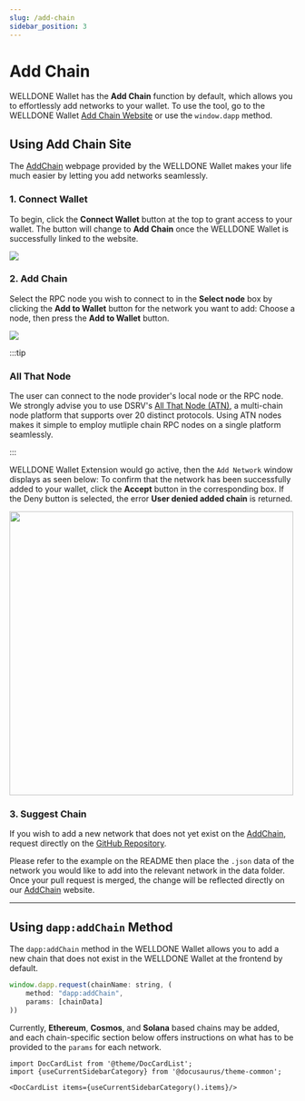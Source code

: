 ```yaml
---
slug: /add-chain
sidebar_position: 3
---
```


# Add Chain

WELLDONE Wallet has the **Add Chain** function by default, which allows you to effortlessly add networks to your wallet. To use the tool, go to the WELLDONE Wallet [Add Chain Website](https://addchain.welldonestake.io/ethereum) or use the `window.dapp` method.

## Using Add Chain Site

The [AddChain](https://addchain.welldonestake.io/ethereum) webpage provided by the WELLDONE Wallet makes your life much easier by letting you add networks seamlessly.

### 1. Connect Wallet

To begin, click the **Connect Wallet** button at the top to grant access to your wallet. The button will change to **Add Chain** once the WELLDONE Wallet is successfully linked to the website.

<img src='https://user-images.githubusercontent.com/70956926/177306163-75894ccd-b76e-429c-bb66-64e8976b6773.png' />

### 2. Add Chain

Select the RPC node you wish to connect to in the **Select node** box by clicking the **Add to Wallet** button for the network you want to add: Choose a node, then press the **Add to Wallet** button.

<img src='https://user-images.githubusercontent.com/70956926/177305919-4e3a5193-2555-4cf1-9356-87d3359a24e8.png' />

:::tip

### All That Node

The user can connect to the node provider's local node or the RPC node. We strongly advise you to use DSRV's [All That Node (ATN)](https://docs.allthatnode.com/), a multi-chain node platform that supports over 20 distinct protocols. Using ATN nodes makes it simple to employ mutliple chain RPC nodes on a single platform seamlessly.

:::

WELLDONE Wallet Extension would go active, then the `Add Network` window displays as seen below: To confirm that the network has been successfully added to your wallet, click the **Accept** button in the corresponding box. If the Deny button is selected, the error **User denied added chain** is returned.

<img src='https://user-images.githubusercontent.com/70956926/177306368-292f4e11-2f09-4dab-a304-a43a3c460693.png' width='500' />

### 3. Suggest Chain

If you wish to add a new network that does not yet exist on the [AddChain](https://addchain.welldonestake.io/ethereum), request directly on the [GitHub Repository](https://github.com/dsrvlabs/wds-addchain-data-list).

Please refer to the example on the README then place the `.json` data of the network you would like to add into the relevant network in the data folder. Once your pull request is merged, the change will be reflected directly on our [AddChain](https://addchain.welldonestake.io/ethereum) website.

---

## Using `dapp:addChain` Method

The `dapp:addChain` method in the WELLDONE Wallet allows you to add a new chain that does not exist in the WELLDONE Wallet at the frontend by default.

```javascript
window.dapp.request(chainName: string, (
    method: "dapp:addChain",
    params: [chainData]
))
```

Currently, **Ethereum**, **Cosmos**, and **Solana** based chains may be added, and each chain-specific section below offers instructions on what has to be provided to the `params` for each network.

```mdx-code-block
import DocCardList from '@theme/DocCardList';
import {useCurrentSidebarCategory} from '@docusaurus/theme-common';

<DocCardList items={useCurrentSidebarCategory().items}/>
```
